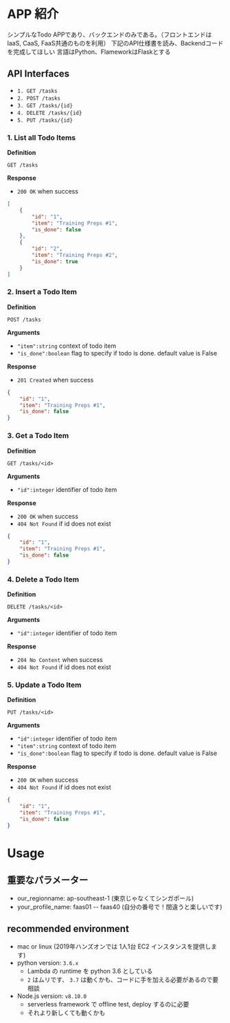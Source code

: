 
# APP 紹介
シンプルなTodo APPであり、バックエンドのみである。（フロントエンドはIaaS, CaaS, FaaS共通のものを利用）
下記のAPI仕様書を読み、Backendコードを完成してほしい
言語はPython、FlameworkはFlaskとする

## API Interfaces ##
- `1. GET /tasks`
- `2. POST /tasks`
- `3. GET /tasks/{id}`
- `4. DELETE /tasks/{id}`
- `5. PUT /tasks/{id}`


### 1. List all Todo Items ###

**Definition**

`GET /tasks`

**Response**

- `200 OK` when success

```json
[
	{
        "id": "1",
        "item": "Training Preps #1",
        "is_done": false
	},
	{
	    "id": "2",
	    "item": "Training Preps #2",
        "is_done": true
    }
]
```


### 2. Insert a Todo Item ###

**Definition**

`POST /tasks`

**Arguments**

- `"item":string` context of todo item
- `"is_done":boolean` flag to specify if todo is done. default value is False

**Response**

- `201 Created` when success

```json
{
    "id": "1",
    "item": "Training Preps #1",
    "is_done": false
}
```

### 3. Get a Todo Item ###

**Definition**

`GET /tasks/<id>`

**Arguments**

- `"id":integer` identifier of todo item

**Response**

- `200 OK` when success
- `404 Not Found` if id does not exist

```json
{
    "id": "1",
    "item": "Training Preps #1",
    "is_done": false
}
```


### 4. Delete a Todo Item ###

**Definition**

`DELETE /tasks/<id>`

**Arguments**

- `"id":integer` identifier of todo item

**Response**

- `204 No Content` when success
- `404 Not Found` if id does not exist

### 5. Update a Todo Item ###

**Definition**

`PUT /tasks/<id>`

**Arguments**

- `"id":integer` identifier of todo item
- `"item":string` context of todo item
- `"is_done":boolean` flag to specify if todo is done. default value is False

**Response**

- `200 OK` when success
- `404 Not Found` if id does not exist

```json
{
    "id": "1",
    "item": "Training Preps #1",
    "is_done": false
}
```


# Usage
## 重要なパラメーター
- our_regionname: ap-southeast-1 (東京じゃなくてシンガポール)
- your_profile_name: faas01 -- faas40 (自分の番号で！間違うと楽しいです)

## recommended environment
- mac or linux (2019年ハンズオンでは 1人1台 EC2 インスタンスを提供します)
- python version: `3.6.x`
    - Lambda の runtime を python 3.6 としている
    - `2` はムリです、 `3.7` は動くかも、コードに手を加える必要があるので要相談
- Node.js version: `v8.10.0`
    - serverless framework で offline test, deploy するのに必要
    - それより新しくても動くかも
